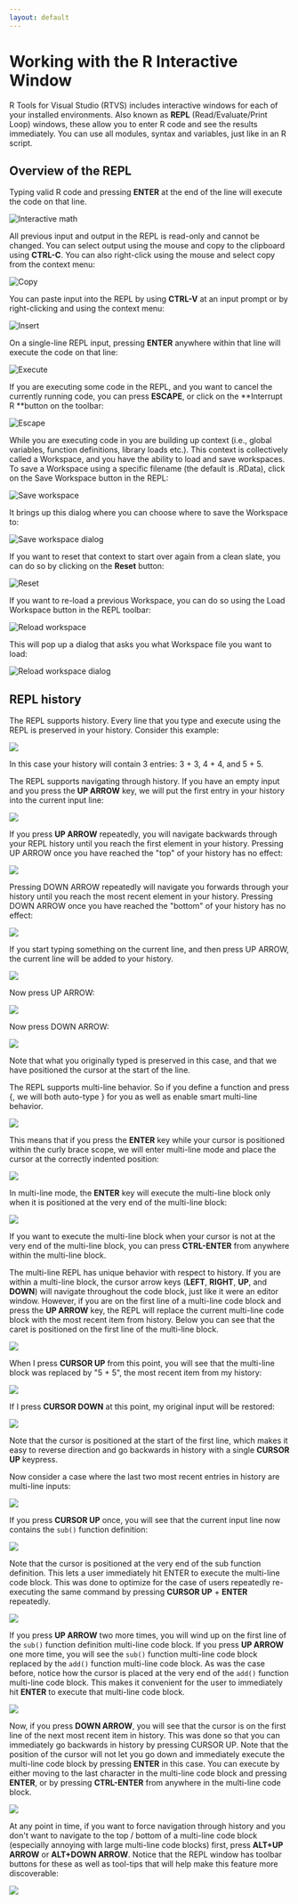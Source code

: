 ```yaml
---
layout: default
---
```


# Working with the R Interactive Window

R Tools for Visual Studio (RTVS) includes interactive windows for each of your
installed environments. Also known as **REPL** (Read/Evaluate/Print Loop)
windows, these allow you to enter R code and see the results immediately. You
can use all modules, syntax and variables, just like in an R script.

## Overview of the REPL

Typing valid R code and pressing **ENTER** at the end of the line will execute
the code on that line.

![Interactive math](./media/RTVS-REPL-interactive-math.png)

All previous input and output in the REPL is read-only and cannot be changed.
You can select output using the mouse and copy to the clipboard using
**CTRL-C**. You can also right-click using the mouse and select copy from the
context menu:

![Copy](./media/RTVS-REPL-copy.png)

You can paste input into the REPL by using **CTRL-V** at an input prompt or by
right-clicking and using the context menu:

![Insert](./media/RTVS-REPL-insert.png)

On a single-line REPL input, pressing **ENTER** anywhere within that line will
execute the code on that line:

![Execute](./media/RTVS-REPL-execute.png)

If you are executing some code in the REPL, and you want to cancel the currently
running code, you can press **ESCAPE**, or click on the **Interrupt R **button
on the toolbar:
 
![Escape](./media/RTVS-REPL-escape.png)

While you are executing code in you are building up context (i.e., global
variables, function definitions, library loads etc.). This context is
collectively called a Workspace, and you have the ability to load and save
workspaces. To save a Workspace using a specific filename (the default is
.RData), click on the Save Workspace button in the REPL:

![Save workspace](./media/RTVS-REPL-save-workspace.png)

It brings up this dialog where you can choose where to save the Workspace to:
 
![Save workspace dialog](./media/RTVS-REPL-save-workspace-dialog.png)

If you want to reset that context to start over again from a clean slate, you
can do so by clicking on the **Reset** button:
 
![Reset](./media/RTVS-REPL-reset.png)

If you want to re-load a previous Workspace, you can do so using the Load
Workspace button in the REPL toolbar:

![Reload workspace](./media/RTVS-REPL-reload-workspace.png)

This will pop up a dialog that asks you what Workspace file you want to load:

![Reload workspace dialog](./media/RTVS-REPL-reload-workspace-dialog.png)
 
## <a name="repl-history"></a>REPL history

The REPL supports history. Every line that you type and execute using the REPL
is preserved in your history. Consider this example:
 
![](./media/RTVS-REPL-history-example.png)

In this case your history will contain 3 entries: 3 + 3, 4 + 4, and 5 + 5.

The REPL supports navigating through history. If you have an empty input and you
press the **UP ARROW** key, we will put the first entry in your history into the
current input line:
 
![](./media/RTVS-REPL-history-up-arrow.png)

If you press **UP ARROW** repeatedly, you will navigate backwards through your
REPL history until you reach the first element in your history. Pressing UP
ARROW once you have reached the "top" of your history has no effect:
 
![](./media/RTVS-REPL-history-up-arrow-repeat.png)

Pressing DOWN ARROW repeatedly will navigate you forwards through your history
until you reach the most recent element in your history. Pressing DOWN ARROW
once you have reached the "bottom" of your history has no effect:
 
![](./media/RTVS-REPL-history-down-arrow.png)

If you start typing something on the current line, and then press UP ARROW, the
current line will be added to your history. 

![](./media/RTVS-REPL-history-up-arrow-current-line.png)

Now press UP ARROW: 

![](./media/RTVS-REPL-history-up-arrow-current-line-press.png)

Now press DOWN ARROW:

![](./media/RTVS-REPL-history-down-arrow-current-line-press.png)
 
Note that what you originally typed is preserved in this case, and that we have
positioned the cursor at the start of the line.
 
The REPL supports multi-line behavior. So if you define a function and press {,
we will both auto-type } for you as well as enable smart multi-line behavior. 
 
![](./media/RTVS-REPL-history-multilines.png)

This means that if you press the **ENTER** key while your cursor is positioned
within the curly brace scope, we will enter multi-line mode and place the cursor
at the correctly indented position:
 
![](./media/RTVS-REPL-history-multiline-behavior.png)

In multi-line mode, the **ENTER** key will execute the multi-line block only
when it is positioned at the very end of the multi-line block:

![](./media/RTVS-REPL-history-multiline-enter-behavior.png)

If you want to execute the multi-line block when your cursor is not at the very
end of the multi-line block, you can press **CTRL-ENTER** from anywhere within
the multi-line block.

The multi-line REPL has unique behavior with respect to history. If you are
within a multi-line block, the cursor arrow keys (**LEFT**, **RIGHT**, **UP**,
and **DOWN**) will navigate throughout the code block, just like it were an
editor window. However, if you are on the first line of a multi-line code block
and press the **UP ARROW** key, the REPL will replace the current multi-line
code block with the most recent item from history. Below you can see that the
caret is positioned on the first line of the multi-line block. 
 
![](./media/RTVS-REPL-history-multiline-history-behavior.png)

When I press **CURSOR UP** from this point, you will see that the multi-line
block was replaced by "5 + 5", the most recent item from my history:
 
![](./media/RTVS-REPL-history-multiline-up.png)

If I press **CURSOR DOWN** at this point, my original input will be restored:
 
![](./media/RTVS-REPL-history-multiline-down.png)

Note that the cursor is positioned at the start of the first line, which makes
it easy to reverse direction and go backwards in history with a single **CURSOR
UP** keypress.

Now consider a case where the last two most recent entries in history are
multi-line inputs:
 
![](./media/RTVS-REPL-history-multiline-inputs.png)

If you press **CURSOR UP** once, you will see that the current input line now
contains the `sub()` function definition:

![](./media/RTVS-REPL-history-multiline-inputs.png)
 
Note that the cursor is positioned at the very end of the sub function
definition. This lets a user immediately hit ENTER to execute the multi-line
code block. This was done to optimize for the case of users repeatedly
re-executing the same command by pressing **CURSOR UP** + **ENTER** repeatedly.

![](./media/RTVS-REPL-history-multiline-inputs-repeat.png)

If you press **UP ARROW** two more times, you will wind up on the first line of
the `sub()` function definition multi-line code block. If you press **UP ARROW**
one more time, you will see the `sub()` function multi-line code block replaced
by the `add()` function multi-line code block. As was the case before, notice
how the cursor is placed at the very end of the `add()` function multi-line code
block. This makes it convenient for the user to immediately hit **ENTER** to
execute that multi-line code block.

![](./media/RTVS-REPL-history-multiline-execute.png)
 
Now, if you press **DOWN ARROW**, you will see that the cursor is on the first
line of the next most recent item in history. This was done so that you can
immediately go backwards in history by pressing CURSOR UP. Note that the
position of the cursor will not let you go down and immediately execute the
multi-line code block by pressing **ENTER** in this case. You can execute by
either moving to the last character in the multi-line code block and pressing
**ENTER**, or by pressing **CTRL-ENTER** from anywhere in the multi-line code
block.
 
![](./media/RTVS-REPL-history-multiline-execute-down.png)

At any point in time, if you want to force navigation through history and you
don't want to navigate to the top / bottom of a multi-line code block
(especially annoying with large multi-line code blocks) first, press **ALT+UP
ARROW** or **ALT+DOWN ARROW**. Notice that the REPL window has toolbar buttons
for these as well as tool-tips that will help make this feature more
discoverable:

![](./media/RTVS-REPL-history-multiline-navigation.png)
